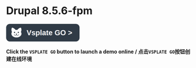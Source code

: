 # Drupal 8.5.6-fpm

<a href="https://www.vsplate.com/?docker-compose=https://github.com/vsplate/dcenvs/drupal/8.5.6-fpm"><img alt="VSPLATE GO" src="https://raw.githubusercontent.com/vsplate/images/master/vsgo_btn.png" width="200px"></a>

**Click the `VSPLATE GO` button to launch a demo online / 点击`VSPLATE GO`按钮创建在线环境**